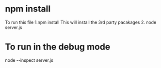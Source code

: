 # npm install
To run this file
1.npm install
This will install the 3rd party pacakages
2.
node server.js
# To run in the debug mode
node --inspect server.js